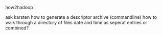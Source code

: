 how2hadoop

ask karsten
  how to generate a descriptor archive (commandline)
  how to walk through a directory of files
  date and time as seperat entries or combined?